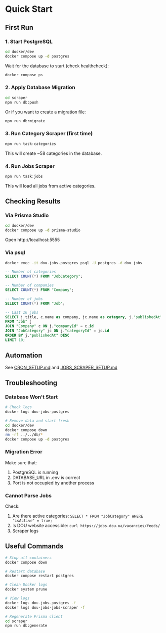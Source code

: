 # Quick Start

## First Run

### 1. Start PostgreSQL

```bash
cd docker/dev
docker compose up -d postgres
```

Wait for the database to start (check healthcheck):
```bash
docker compose ps
```

### 2. Apply Database Migration

```bash
cd scraper
npm run db:push
```

Or if you want to create a migration file:
```bash
npm run db:migrate
```

### 3. Run Category Scraper (first time)

```bash
npm run task:categories
```

This will create ~58 categories in the database.

### 4. Run Jobs Scraper

```bash
npm run task:jobs
```

This will load all jobs from active categories.

## Checking Results

### Via Prisma Studio

```bash
cd docker/dev
docker compose up -d prisma-studio
```

Open http://localhost:5555

### Via psql

```bash
docker exec -it dou-jobs-postgres psql -U postgres -d dou_jobs
```

```sql
-- Number of categories
SELECT COUNT(*) FROM "JobCategory";

-- Number of companies
SELECT COUNT(*) FROM "Company";

-- Number of jobs
SELECT COUNT(*) FROM "Job";

-- Last 10 jobs
SELECT j.title, c.name as company, jc.name as category, j."publishedAt"
FROM "Job" j
JOIN "Company" c ON j."companyId" = c.id
JOIN "JobCategory" jc ON j."categoryId" = jc.id
ORDER BY j."publishedAt" DESC
LIMIT 10;
```

## Automation

See [CRON_SETUP.md](docker/dev/CRON_SETUP.md) and [JOBS_SCRAPER_SETUP.md](docker/dev/JOBS_SCRAPER_SETUP.md)

## Troubleshooting

### Database Won't Start

```bash
# Check logs
docker logs dou-jobs-postgres

# Remove data and start fresh
cd docker/dev
docker compose down
rm -rf ../../db/*
docker compose up -d postgres
```

### Migration Error

Make sure that:
1. PostgreSQL is running
2. DATABASE_URL in .env is correct
3. Port is not occupied by another process

### Cannot Parse Jobs

Check:
1. Are there active categories: `SELECT * FROM "JobCategory" WHERE "isActive" = true;`
2. Is DOU website accessible: `curl https://jobs.dou.ua/vacancies/feeds/`
3. Scraper logs

## Useful Commands

```bash
# Stop all containers
docker compose down

# Restart database
docker compose restart postgres

# Clean Docker logs
docker system prune

# View logs
docker logs dou-jobs-postgres -f
docker logs dou-jobs-jobs-scraper -f

# Regenerate Prisma client
cd scraper
npm run db:generate
```
